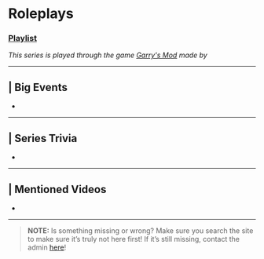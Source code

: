 # Roleplays
### [Playlist](https://www.youtube.com/playlist?list=PLwljWXtmIKiRGpPwlWY9M-6FiN2dUrJP0)
*This series is played through the game [Garry's Mod]() made by []()*

----

## | Big Events
- 

----

## | Series Trivia
- 

----
 
## | Mentioned Videos
- []()
 
----
 
> **NOTE:** Is something missing or wrong? Make sure you search the site to make sure it’s truly not here first! If it’s still missing, contact the admin [here](../chapter_2.md)!